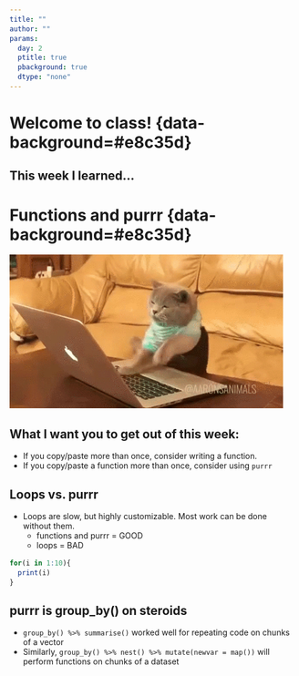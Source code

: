 ```yaml
---
title: ""
author: ""
params:
  day: 2
  ptitle: true
  pbackground: true
  dtype: "none"
---
```




# Welcome to class! {data-background=#e8c35d}

## This week I learned...

# Functions and purrr {data-background=#e8c35d}

![](images/programming_cat.gif)

## What I want you to get out of this week:

- If you copy/paste more than once, consider writing a function.
- If you copy/paste a function more than once, consider using `purrr`

## Loops vs. purrr

- Loops are slow, but highly customizable. Most work can be done without them.
  - functions and purrr = GOOD
  - loops = BAD

```r
for(i in 1:10){
  print(i)
}
```

## purrr is group_by() on steroids

- `group_by() %>% summarise()` worked well for repeating code on chunks of a vector
- Similarly, `group_by() %>% nest() %>% mutate(newvar = map())` will perform functions on chunks of a dataset

